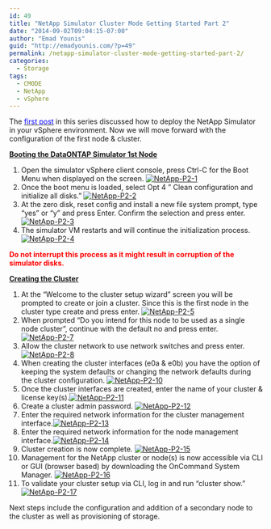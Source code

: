 ```yaml
---
id: 49
title: "NetApp Simulator Cluster Mode Getting Started Part 2"
date: "2014-09-02T09:04:15-07:00"
author: "Emad Younis"
guid: "http://emadyounis.com/?p=49"
permalink: /netapp-simulator-cluster-mode-getting-started-part-2/
categories:
  - Storage
tags:
  - CMODE
  - NetApp
  - vSphere
---
```


The<span style="color: #0000ff;"> [<span style="color: #0000ff;">first post</span>](http://emadyounis.com/storage/netapp-simulator-cluster-mode-getting-started-part-1/ "NetApp Simulator Cluster Mode Getting Started Part 1")</span> in this series discussed how to deploy the NetApp Simulator in your vSphere environment. Now we will move forward with the configuration of the first node &amp; cluster.

<span style="text-decoration: underline;">**Booting the DataONTAP Simulator 1st Node**</span>

1. Open the simulator vSphere client console, press Ctrl-C for the Boot Menu when displayed on the screen.
   [![NetApp-P2-1](https://emadyounis.com/assets/img/2014/08/NetApp-P2-1.jpg?resize=531%2C182)](https://emadyounis.com/assets/img/2014/08/NetApp-P2-1.jpg)
2. Once the boot menu is loaded, select Opt 4 ” Clean configuration and initialize all disks.”
   [![NetApp-P2-2](https://emadyounis.com/assets/img/2014/08/NetApp-P2-2.jpg?resize=530%2C188)](https://emadyounis.com/assets/img/2014/08/NetApp-P2-2.jpg)
3. At the zero disk, reset config and install a new file system prompt, type “yes” or “y” and press Enter. Confirm the selection and press enter.[![NetApp-P2-3](https://emadyounis.com/assets/img/2014/08/NetApp-P2-3.jpg?resize=720%2C166)](https://emadyounis.com/assets/img/2014/08/NetApp-P2-3.jpg)
4. The simulator VM restarts and will continue the initialization process.
   [![NetApp-P2-4](https://emadyounis.com/assets/img/2014/08/NetApp-P2-4.jpg?resize=720%2C99)](https://emadyounis.com/assets/img/2014/08/NetApp-P2-4.jpg)

<span style="color: #ff0000;">**Do not interrupt this process as it might result in corruption of the simulator disks.**</span>

<span style="text-decoration: underline;">**Creating the Cluster**</span>

1. At the “Welcome to the cluster setup wizard” screen you will be prompted to create or join a cluster. Since this is the first node in the cluster type create and press enter.
   [![NetApp-P2-5](https://emadyounis.com/assets/img/2014/08/NetApp-P2-5.jpg?resize=721%2C245)](https://emadyounis.com/assets/img/2014/08/NetApp-P2-5.jpg)
2. When prompted “Do you intend for this node to be used as a single node cluster”, continue with the default no and press enter.
   [![NetApp-P2-7](https://emadyounis.com/assets/img/2014/08/NetApp-P2-7.jpg?resize=719%2C58)](https://emadyounis.com/assets/img/2014/08/NetApp-P2-7.jpg)
3. Allow the cluster network to use network switches and press enter.[![NetApp-P2-8](https://emadyounis.com/assets/img/2014/08/NetApp-P2-8.jpg?resize=710%2C53)](https://emadyounis.com/assets/img/2014/08/NetApp-P2-8.jpg)
4. When creating the cluster interfaces (e0a &amp; e0b) you have the option of keeping the system defaults or changing the network defaults during the cluster configuration.
   [![NetApp-P2-10](https://emadyounis.com/assets/img/2014/08/NetApp-P2-10.jpg?resize=720%2C116)](https://emadyounis.com/assets/img/2014/08/NetApp-P2-10.jpg)
5. Once the cluster interfaces are created, enter the name of your cluster &amp; license key(s).[![NetApp-P2-11](https://emadyounis.com/assets/img/2014/09/NetApp-P2-11.jpg?resize=604%2C33)](https://emadyounis.com/assets/img/2014/09/NetApp-P2-11.jpg)
6. Create a cluster admin password.
   [![NetApp-P2-12](https://emadyounis.com/assets/img/2014/09/NetApp-P2-12.jpg?resize=613%2C60)](https://emadyounis.com/assets/img/2014/09/NetApp-P2-12.jpg)
7. Enter the required network information for the cluster management interface.[![NetApp-P2-13](https://emadyounis.com/assets/img/2014/09/NetApp-P2-13.jpg?resize=720%2C131)](https://emadyounis.com/assets/img/2014/09/NetApp-P2-13.jpg)
8. Enter the required network information for the node management interface.[![NetApp-P2-14](https://emadyounis.com/assets/img/2014/09/NetApp-P2-14.jpg?resize=721%2C111)](https://emadyounis.com/assets/img/2014/09/NetApp-P2-14.jpg)
9. Cluster creation is now complete.
   [![NetApp-P2-15](https://emadyounis.com/assets/img/2014/09/NetApp-P2-15.jpg?resize=720%2C140)](https://emadyounis.com/assets/img/2014/09/NetApp-P2-15.jpg)
10. Management for the NetApp cluster or node(s) is now accessible via CLI or GUI (browser based) by downloading the OnCommand System Manager.
    [![NetApp-P2-16](https://emadyounis.com/assets/img/2014/09/NetApp-P2-16.jpg?resize=1044%2C199)](https://emadyounis.com/assets/img/2014/09/NetApp-P2-16.jpg)
11. To validate your cluster setup via CLI, log in and run “cluster show.” [![NetApp-P2-17](https://emadyounis.com/assets/img/2014/09/NetApp-P2-17.jpg?resize=639%2C148)](https://emadyounis.com/assets/img/2014/09/NetApp-P2-17.jpg)

Next steps include the configuration and addition of a secondary node to the cluster as well as provisioning of storage.
